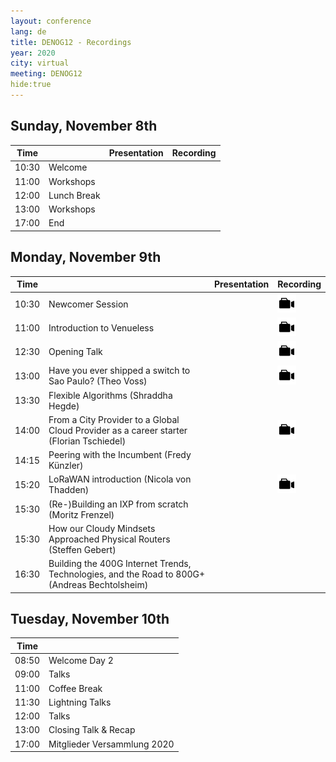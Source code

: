 ```yaml
---
layout: conference
lang: de
title: DENOG12 - Recordings
year: 2020
city: virtual
meeting: DENOG12
hide:true
---
```



## Sunday, November 8th

| Time  |                               | Presentation                  |  Recording                    |
|-------|-------------------------------|-------------------------------|-------------------------------|
| 10:30 | Welcome                       |                               |
| 11:00 | Workshops                     |                               | 
| 12:00 | Lunch Break                   |                               |
| 13:00 | Workshops                     |                               |
| 17:00 | End                           |                               |

## Monday, November 9th

| Time  |                                | Presentation                  |  Recording                    |
|-------|--------------------------------|-------------------------------|-------------------------------|
| 10:30 | Newcomer Session               |                               | <a href="https://www.youtube.com/watch?v=ZxCrfa4IfnY" target="_new"><img src="/images/recording.png" style="height:30px;"></a> |
| 11:00 | Introduction to Venueless      |                               | <a href="https://www.youtube.com/watch?v=u95cNlC25Ic" target="_new"><img src="/images/recording.png" style="height:30px;"></a> |
| 12:30 | Opening Talk                   |                               | <a href="https://www.youtube.com/watch?v=b45Kr4g1Msw" target="_new"><img src="/images/recording.png" style="height:30px;"> |
| 13:00 | Have you ever shipped a switch to Sao Paulo? (Theo Voss) |                               |<a href="https://www.youtube.com/watch?v=ng3Qw6D75pE" target="_new"><img src="/images/recording.png" style="height:30px;">  |
| 13:30 | Flexible Algorithms (Shraddha Hegde)                  |                               | |
| 14:00 | From a City Provider to a Global Cloud Provider as a career starter (Florian Tschiedel) |                               | <a href="https://www.youtube.com/watch?v=hJqHXCTMkdM" target="_new"><img src="/images/recording.png" style="height:30px;">  |
| 14:15 | Peering with the Incumbent (Fredy Künzler) |                               | |
| 15:20 | LoRaWAN introduction (Nicola von Thadden) |                               |<a href="https://www.youtube.com/watch?v=flznbNjbiAA" target="_new"><img src="/images/recording.png" style="height:30px;">  |
| 15:30 | (Re-)Building an IXP from scratch (Moritz Frenzel) |                               | |
| 15:30 | How our Cloudy Mindsets Approached Physical Routers (Steffen Gebert) |                               | |
| 16:30 | Building the 400G Internet Trends, Technologies, and the Road to 800G+ (Andreas Bechtolsheim) |                               | |

## Tuesday, November 10th

| Time  |                                |
|-------|--------------------------------|
| 08:50 | Welcome Day 2                  |
| 09:00 | Talks                          |
| 11:00 | Coffee Break                   |
| 11:30 | Lightning Talks                |
| 12:00 | Talks                          |
| 13:00 | Closing Talk & Recap           |
| 17:00 | Mitglieder Versammlung 2020    |

